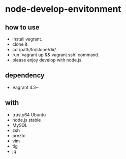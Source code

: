 # node-develop-envitonment

## how to use

* install vagrant.
* clone it.
* cd /path/to/clone/dir/
* run 'vagrant up && vagrant ssh' command.
* please enjoy develop with node.js.

## dependency

* Vagrant 4.3~

## with

* trusty64 Ubuntu
* node.js stable
* MySQL
* zsh
* prezto
* vim
* tig
* jq

